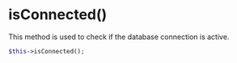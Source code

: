 # isConnected()
This method is used to check if the database connection is active.

```php
$this->isConnected();
```

